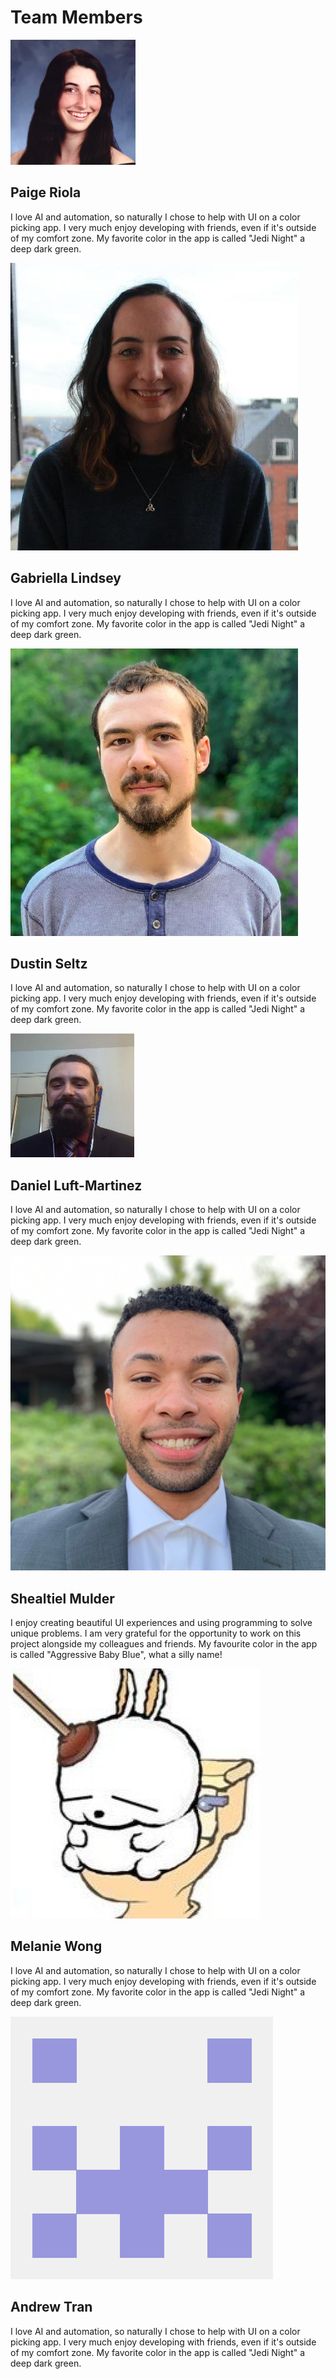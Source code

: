 <!-- Add icon library -->
<link rel="stylesheet" href="https://cdnjs.cloudflare.com/ajax/libs/font-awesome/4.7.0/css/font-awesome.min.css">
<h1 class="title">Team Members</h1>
<div class="row">
  <div class="column profile container">
    <img class="profileImg" alt="Paige Riola" src="paige.jpg">
    <div class="overlay">
      <a href="https://facebook.com" class="icon" title="User Profile">
        <i class="fa fa-linkedin"></i>
      </a>
    </div>
  </div>
  <div class="column message">
    <h2>Paige Riola</h2>
    <p>I love AI and automation, so naturally I chose to help with UI on a
                                color picking app. I very much enjoy developing with friends, even
                                if it's outside of my comfort zone. My favorite color in the app is
                                called "Jedi Night" a deep dark green.</p>
  </div>
</div>
<div class="row">
  <div class="column profile">
    <img class="profileImg" src="gabby.jpg">
  </div>
  <div class="column message">
    <h2>Gabriella Lindsey</h2>
    <p>I love AI and automation, so naturally I chose to help with UI on a
                                color picking app. I very much enjoy developing with friends, even
                                if it's outside of my comfort zone. My favorite color in the app is
                                called "Jedi Night" a deep dark green.</p>
  </div>
</div>
<div class="row">
  <div class="column profile">
    <img class="profileImg" src="dustin.jpg">
  </div>
  <div class="column message">
    <h2>Dustin Seltz</h2>
    <p>I love AI and automation, so naturally I chose to help with UI on a
                                color picking app. I very much enjoy developing with friends, even
                                if it's outside of my comfort zone. My favorite color in the app is
                                called "Jedi Night" a deep dark green.</p>
  </div>
</div>
<div class="row">
  <div class="column profile">
    <img class="profileImg" src="daniel.jpg">
  </div>
  <div class="column message">
    <h2>Daniel Luft-Martinez</h2>
    <p>I love AI and automation, so naturally I chose to help with UI on a
                                color picking app. I very much enjoy developing with friends, even
                                if it's outside of my comfort zone. My favorite color in the app is
                                called "Jedi Night" a deep dark green.</p>
  </div>
</div>
<div class="row">
  <div class="column profile">
    <img class="profileImg" src="shealtiel.png">
  </div>
  <div class="column message">
    <h2>Shealtiel Mulder</h2>
    <p>I enjoy creating beautiful UI experiences and using programming to
                                solve unique problems. I am very grateful for the opportunity to work
                                on this project alongside my colleagues and friends. My favourite color
                                in the app is called "Aggressive Baby Blue", what a silly name!</p>
  </div>
</div>
<div class="row">
  <div class="column profile">
    <img class="profileImg" src="melanie.jpg">
  </div>
  <div class="column message">
    <h2>Melanie Wong</h2>
    <p>I love AI and automation, so naturally I chose to help with UI on a
                                color picking app. I very much enjoy developing with friends, even
                                if it's outside of my comfort zone. My favorite color in the app is
                                called "Jedi Night" a deep dark green.</p>
  </div>
</div>
<div class="row">
  <div class="column profile">
    <img class="profileImg" src="andrew.png">
  </div>
  <div class="column message">
    <h2>Andrew Tran</h2>
    <p>I love AI and automation, so naturally I chose to help with UI on a
                                color picking app. I very much enjoy developing with friends, even
                                if it's outside of my comfort zone. My favorite color in the app is
                                called "Jedi Night" a deep dark green.</p>
  </div>
</div>
